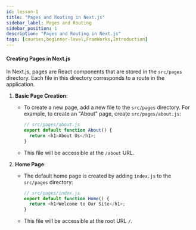 ```yaml
---
id: lesson-1
title: "Pages and Routing in Next.js"
sidebar_label: Pages and Routing
sidebar_position: 1
description: "Pages and Routing in Next.js"
tags: [courses,beginner-level,FramWorks,Introduction]
---
```

 

#### Creating Pages in Next.js

In Next.js, pages are React components that are stored in the `src/pages` directory. Each file in this directory corresponds to a route in the application.

1. **Basic Page Creation**:
   - To create a new page, add a new file to the `src/pages` directory. For example, to create an "About" page, create `src/pages/about.js`:
     ```javascript
     // src/pages/about.js
     export default function About() {
       return <h1>About Us</h1>;
     }
     ```
   - This file will be accessible at the `/about` URL.

2. **Home Page**:
   - The default home page is created by adding `index.js` to the `src/pages` directory:
     ```javascript
     // src/pages/index.js
     export default function Home() {
       return <h1>Welcome to Our Site</h1>;
     }
     ```
   - This file will be accessible at the root URL `/`.
